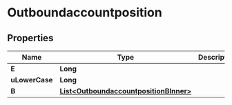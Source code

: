 

# Outboundaccountposition


## Properties

| Name | Type | Description | Notes |
|------------ | ------------- | ------------- | -------------|
|**E** | **Long** |  |  [optional] |
|**uLowerCase** | **Long** |  |  [optional] |
|**B** | [**List&lt;OutboundaccountpositionBInner&gt;**](OutboundaccountpositionBInner.md) |  |  [optional] |



